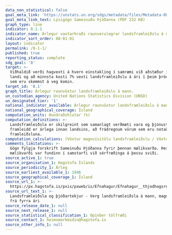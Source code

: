 ```yaml
---
data_non_statistical: false
goal_meta_link: 'https://unstats.un.org/sdgs/metadata/files/Metadata-08-01-01.pdf '
goal_meta_link_text: Lýsigögn Sameinuðu Þjóðanna (PDF 232 KB)
graph_type: line
indicator: 8.1.1
indicator_name: Árlegur vaxtarhraði raunverulegrar landsframleiðslu á mann.
indicator_sort_order: 08-01-01
layout: indicator
permalink: /8-1-1/
published: true
reporting_status: complete
sdg_goal: '8'
target: >-
  Viðhaldið verði hagvexti á hvern einstakling í samræmi við aðstæður í hverju
  landi og að minnsta kosti 7% vexti landsframleiðslu á ári í þeim þróunarlöndum
  sem eru skemmst á veg komin.
target_id: '8.1'
graph_title: Árlegur raunvöxtur landsframleiðslu á mann.
un_custodian_agency: United Nations Statistics Division (UNSD)
un_designated_tier: '1'
national_indicator_available: Árlegur raunvöxtur landsframleiðslu á mann.
national_geographical_coverage: Ísland
computation_units: Hundraðshlutar (%)
computation_definitions: >-
  Landsframleiðsla er skilgreint sem samanlagt verðmæti vara og þjónustu sem
  framleidd er árlega innan landsins, að frádregnum vörum sem eru notaðar við
  framleiðsluna.
computation_calculations: (Vöxtur magnvísitölu landsframleiðslu / Vöxtur meðalmannfjölda)
comments_limitations: >-
  Gögn fylgja forskrift Sameinuðu Þjóðanna fyrir þennan mælikvarða. Þessi
  mælikvarði var fundinn í samstarfi við sérfræðinga á þessu sviði.
source_active_1: true
source_organisation_1: Hagstofa Íslands
source_periodicity_1: Árleg
source_earliest_available_1: 1946
source_geographical_coverage_1: Ísland
source_url_1: >-
  https://px.hagstofa.is/pxis/pxweb/is/Efnahagur/Efnahagur__thjodhagsreikningar__landsframl__1_landsframleidsla/THJ01000.px/table/tableViewLayout2/
source_url_text_1: >-
  Landsframleiðsla og þjóðartekjur - Verg landsframleiðsla á mann, magnbreyting
  frá fyrra ári
source_release_date_1: null
source_next_release_1: null
source_statistical_classification_1: Opinber tölfræði
source_contact_1: heimsmarkmidin@hagstofa.is
source_other_info_1: null
---
```

